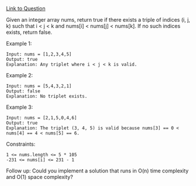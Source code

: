[Link to Question](https://leetcode.com/explore/interview/card/top-interview-questions-medium/103/array-and-strings/781/)





Given an integer array nums, return true if there exists a triple of indices (i, j, k) such that i < j < k and nums[i] < nums[j] < nums[k]. If no such indices exists, return false.


Example 1:
```
Input: nums = [1,2,3,4,5]
Output: true
Explanation: Any triplet where i < j < k is valid.
```
Example 2:
```
Input: nums = [5,4,3,2,1]
Output: false
Explanation: No triplet exists.
```
Example 3:
```
Input: nums = [2,1,5,0,4,6]
Output: true
Explanation: The triplet (3, 4, 5) is valid because nums[3] == 0 < nums[4] == 4 < nums[5] == 6.
 ```

Constraints:
```
1 <= nums.length <= 5 * 105
-231 <= nums[i] <= 231 - 1
 ```

Follow up: Could you implement a solution that runs in O(n) time complexity and O(1) space complexity?